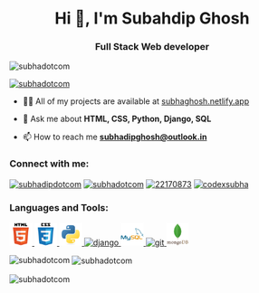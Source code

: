 <h1 align="center">Hi 👋, I'm Subahdip Ghosh</h1>
<h3 align="center">Full Stack Web developer</h3>

<p align="left"> <img src="https://komarev.com/ghpvc/?username=subhadotcom&label=Profile%20views&color=0e75b6&style=flat" alt="subhadotcom" /> </p>

<p align="left"> <a href="https://github.com/ryo-ma/github-profile-trophy"><img src="https://github-profile-trophy.vercel.app/?username=subhadotcom&title=Commits,Repositories,Experience,Followers,PullRequest,Stars&no-frame=true&theme=tokyonight" alt="subhadotcom" /></a> </p>

- 👨‍💻 All of my projects are available at [subhaghosh.netlify.app](https://subhaghosh.netlify.app)

- 💬 Ask me about **HTML, CSS, Python, Django, SQL**

- 📫 How to reach me **subhadipghosh@outlook.in**

<h3 align="left">Connect with me:</h3>
<p align="left">
<a href="https://twitter.com/subhadipdotcom" target="blank"><img align="center" src="https://raw.githubusercontent.com/rahuldkjain/github-profile-readme-generator/master/src/images/icons/Social/twitter.svg" alt="subhadipdotcom" height="30" width="40" /></a>
<a href="https://linkedin.com/in/subhadotcom" target="blank"><img align="center" src="https://raw.githubusercontent.com/rahuldkjain/github-profile-readme-generator/master/src/images/icons/Social/linked-in-alt.svg" alt="subhadotcom" height="30" width="40" /></a>
<a href="https://stackoverflow.com/users/22170873" target="blank"><img align="center" src="https://raw.githubusercontent.com/rahuldkjain/github-profile-readme-generator/master/src/images/icons/Social/stack-overflow.svg" alt="22170873" height="30" width="40" /></a>
<a href="https://www.leetcode.com/codexsubha" target="blank"><img align="center" src="https://raw.githubusercontent.com/rahuldkjain/github-profile-readme-generator/master/src/images/icons/Social/leet-code.svg" alt="codexsubha" height="30" width="40" /></a>
</p>

<h3 align="left">Languages and Tools:</h3>
<p align="left">
<a href="https://www.w3.org/html/" target="_blank" rel="noreferrer"> <img src="https://raw.githubusercontent.com/devicons/devicon/master/icons/html5/html5-original-wordmark.svg" alt="html5" width="40" height="40"/> </a>
<a href="https://www.w3schools.com/css/" target="_blank" rel="noreferrer"> <img src="https://raw.githubusercontent.com/devicons/devicon/master/icons/css3/css3-original-wordmark.svg" alt="css3" width="40" height="40"/> </a>
<a href="https://www.python.org" target="_blank" rel="noreferrer"> <img src="https://raw.githubusercontent.com/devicons/devicon/master/icons/python/python-original.svg" alt="python" width="40" height="40"/> </a>
<a href="https://www.djangoproject.com/" target="_blank" rel="noreferrer"> <img src="https://cdn.worldvectorlogo.com/logos/django.svg" alt="django" width="40" height="40"/> </a>
<a href="https://www.mysql.com/" target="_blank" rel="noreferrer"> <img src="https://raw.githubusercontent.com/devicons/devicon/master/icons/mysql/mysql-original-wordmark.svg" alt="mysql" width="40" height="40"/> </a>
<a href="https://git-scm.com/" target="_blank" rel="noreferrer"> <img src="https://www.vectorlogo.zone/logos/git-scm/git-scm-icon.svg" alt="git" width="40" height="40"/> </a>
<a href="https://www.mongodb.com/" target="_blank" rel="noreferrer"> <img src="https://raw.githubusercontent.com/devicons/devicon/master/icons/mongodb/mongodb-original-wordmark.svg" alt="mongodb" width="40" height="40"/> </a>

<p><img align="left" src="https://github-readme-stats.vercel.app/api/top-langs?username=subhadotcom&show_icons=true&locale=en&layout=compact" alt="subhadotcom" /></p>

<p>&nbsp;<img align="center" style= "height: 140px;" src="https://github-readme-stats.vercel.app/api?username=subhadotcom&show_icons=true&locale=en" alt="subhadotcom" /></p>

<p><img align="center" style= "height: 140px;" src="https://github-readme-streak-stats.herokuapp.com/?user=subhadotcom&" alt="subhadotcom" /></p>

